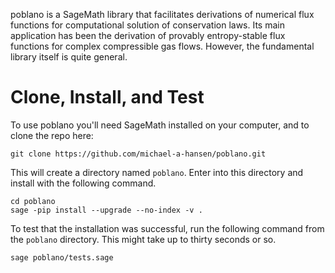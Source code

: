 poblano is a SageMath library that facilitates derivations of numerical flux functions for computational solution of conservation laws. Its main application has been the derivation of provably entropy-stable flux functions for complex compressible gas flows. However, the fundamental library itself is quite general.


# Clone, Install, and Test
To use poblano you'll need SageMath installed on your computer, and to clone the repo here:

```
git clone https://github.com/michael-a-hansen/poblano.git
```

This will create a directory named `poblano`.
Enter into this directory and install with the following command.

```
cd poblano
sage -pip install --upgrade --no-index -v .
```

To test that the installation was successful, run the following command from the `poblano` directory.
This might take up to thirty seconds or so.

```
sage poblano/tests.sage
```